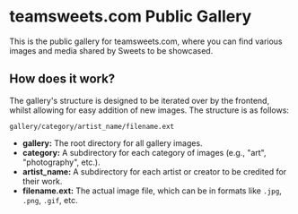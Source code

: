 # teamsweets.com Public Gallery

This is the public gallery for teamsweets.com, where you can find various images and media shared by Sweets to be showcased.

## How does it work?

The gallery's structure is designed to be iterated over by the frontend, whilst allowing for easy addition of new images. The structure is as follows:

`gallery/category/artist_name/filename.ext`

- **gallery:** The root directory for all gallery images.
- **category:** A subdirectory for each category of images (e.g., "art", "photography", etc.).
- **artist_name:** A subdirectory for each artist or creator to be credited for their work.
- **filename.ext:** The actual image file, which can be in formats like `.jpg`, `.png`, `.gif`, etc.
